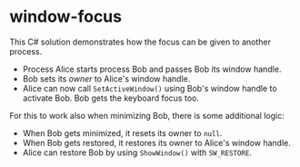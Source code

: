 # window-focus

This C# solution demonstrates how the focus can be given to another process.

* Process Alice starts process Bob and passes Bob its window handle.
* Bob sets its _owner_ to Alice's window handle.
* Alice can now call `SetActiveWindow()` using Bob's window handle to activate Bob.
  Bob gets the keyboard focus too.

For this to work also when minimizing Bob, there is some additional logic:

* When Bob gets minimized, it resets its owner to `null`.
* When Bob gets restored, it restores its owner to Alice's window handle.
* Alice can restore Bob by using `ShowWindow()` with `SW_RESTORE`.


